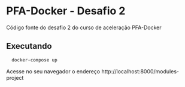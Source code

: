 
# PFA-Docker - Desafio 2

Código fonte do desafio 2 do curso de aceleração PFA-Docker


## Executando

```bash
  docker-compose up
```

Acesse no seu navegador o endereço http://localhost:8000/modules-project